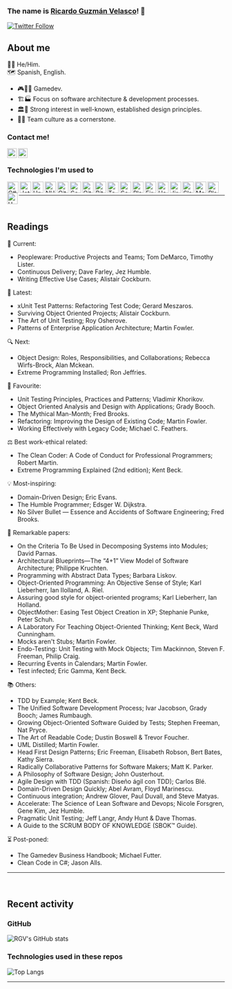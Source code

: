 ### The name is [Ricardo Guzmán Velasco][linkedin]! 👋

[![Twitter Follow](https://img.shields.io/twitter/follow/rgvgamedev?color=1DA1F2&logo=twitter&style=for-the-badge)](https://twitter.com/intent/follow?original_referer=https%3A%2F%2Fgithub.com%2Frgvgamedev&screen_name=RGVgamedev)

## About me

🏳️‍🌈 He/Him.  
🗺 Spanish, English.

- 🎮👨‍💻 Gamedev.  
- 🏗️🏭 Focus on software architecture & development processes.  
- 🏛️🗼 Strong interest in well-known, established design principles.  
- 👥🤝 Team culture as a cornerstone.

### Contact me!
[<img align="left" alt="codeSTACKr | Twitter" width="22px" src="https://cdn.jsdelivr.net/npm/simple-icons@v3/icons/twitter.svg" />][twitter]
[<img align="left" alt="codeSTACKr | LinkedIn" width="22px" src="https://cdn.jsdelivr.net/npm/simple-icons@v3/icons/linkedin.svg" />][linkedin]

[twitter]: https://twitter.com/RGVgamedev
[linkedin]: https://linkedin.com/in/r-g-v

<br />

### Technologies I'm used to

<img align="left" width="26px" height="26px" title="C#" alt="C#" src="https://www.freeiconspng.com/uploads/c-logo-icon-18.png" />
<img align="left" width="26px" height="26px" title="Jetbrains Rider" alt="Jetbrains Rider" src="https://resources.jetbrains.com/storage/products/rider/img/meta/rider_logo_300x300.png" />
<img align="left" width="26px" height="26px" title="Unity" alt="Unity" src="https://cdn.worldvectorlogo.com/logos/unity-69.svg" />
<img align="left" width="26px" height="26px" title="NUnit" alt="NUnit" src="https://avatars.githubusercontent.com/u/2678858?s=280&v=4" />
<img align="left" width="26px" height="26px" title="Git" alt="Git" src="https://iconape.com/wp-content/png_logo_vector/git-icon.png" />
<img align="left" width="26px" height="26px" title="Attlasian SourceTree" alt="SourceTree" src="https://progsoft.net/images/sourcetree-icon-61d5ac298896aa69ee5840f8e8344b79aa74102b.png" />
<img align="left" width="26px" height="26px" title="GitHub" alt="GitHub" src="https://upload.wikimedia.org/wikipedia/commons/thumb/9/91/Octicons-mark-github.svg/2048px-Octicons-mark-github.svg.png" />
<img align="left" width="26px" height="26px" title="Attlasian BitBucket" alt="BitBucket" src="https://upload.wikimedia.org/wikipedia/commons/thumb/0/0e/Bitbucket-blue-logomark-only.svg/1200px-Bitbucket-blue-logomark-only.svg.png" />
<img align="left" width="26px" height="26px" title="TeamCity" alt="TeamCity" src="https://upload.wikimedia.org/wikipedia/commons/8/8e/TeamCity_Icon.png" />
<img align="left" width="26px" height="26px" title="Sonar" alt="Sonar" src="https://sastdumaneproappgwweb.z6.web.core.windows.net/imgs/sonarLogo.png" />
<img align="left" width="26px" height="26px" title="Playfab" alt="Playfab" src="https://www.nuget.org/profiles/PlayFab/avatar?imageSize=512" />
<img align="left" width="26px" height="26px" title="Firebase" alt="Firebase" src="https://img.icons8.com/color/452/firebase.png" />
<img align="left" width="26px" height="26px" title="Hack&Plan" alt="Hack&Plan" src="https://bricebelkadi.gallerycdn.vsassets.io/extensions/bricebelkadi/hacknplan/1.0.2/1606670551381/Microsoft.VisualStudio.Services.Icons.Default" />
<img align="left" width="26px" height="26px" title="Attlasian Jira" alt="Jira" src="https://user-images.githubusercontent.com/11347395/130452913-93ffb477-ca80-4965-b271-6409303f9fd3.png" />
<img align="left" width="26px" height="26px" title="Slack" alt="Slack" src="https://static.surveysparrow.com/site/assets/integrations/inner/slack.png" />
<img align="left" width="26px" height="26px" title="MarkDown" alt="MarkDown" src="https://user-images.githubusercontent.com/11347395/130453553-322c1932-e148-461e-b62f-c103f564b9b5.png" />
<img align="left" width="26px" height="26px" title="PlantUML" alt="PlantUML" src="https://plugins.jetbrains.com/files/7017/122599/icon/pluginIcon.svg" />
<img align="left" width="24px" height="26px" title="UML" alt="UML" src="https://joanpaon.files.wordpress.com/2013/05/uml-symbol.gif" />

<br />

---

<br />

## Readings

📖 Current:
- Peopleware: Productive Projects and Teams; Tom DeMarco, Timothy Lister.
- Continuous Delivery; Dave Farley, Jez Humble. 
- Writing Effective Use Cases; Alistair Cockburn. 

📕 Latest:
- xUnit Test Patterns: Refactoring Test Code; Gerard Meszaros.
- Surviving Object Oriented Projects; Alistair Cockburn. 
- The Art of Unit Testing; Roy Osherove.
- Patterns of Enterprise Application Architecture; Martin Fowler.

🔍 Next:
- Object Design: Roles, Responsibilities, and Collaborations; Rebecca Wirfs-Brock, Alan Mckean.
- Extreme Programming Installed; Ron Jeffries. 

💎 Favourite:
- Unit Testing Principles, Practices and Patterns; Vladimir Khorikov.
- Object Oriented Analysis and Design with Applications; Grady Booch.
- The Mythical Man-Month; Fred Brooks.
- Refactoring: Improving the Design of Existing Code; Martin Fowler. 
- Working Effectively with Legacy Code; Michael C. Feathers.

⚖️ Best work-ethical related:
- The Clean Coder: A Code of Conduct for Professional Programmers; Robert Martin. 
- Extreme Programming Explained (2nd edition); Kent Beck.

💡 Most-inspiring:
- Domain-Driven Design; Eric Evans.
- The Humble Programmer; Edsger W. Dijkstra.
- No Silver Bullet — Essence and Accidents of Software Engineering; Fred Brooks.

📃 Remarkable papers:
- On the Criteria To Be Used in Decomposing Systems into Modules; David Parnas.
- Architectural Blueprints—The “4+1” View Model of Software Architecture; Philippe Kruchten.
- Programming with Abstract Data Types; Barbara Liskov.
- Object-Oriented Programming: An Objective Sense of Style; Karl Lieberherr, Ian IIolland, A. Riel.
- Assuring good style for object-oriented programs; Karl Lieberherr, Ian Holland.
- ObjectMother: Easing Test Object Creation in XP; Stephanie Punke, Peter Schuh.
- A Laboratory For Teaching Object-Oriented Thinking; Kent Beck, Ward Cunningham.
- Mocks aren't Stubs; Martin Fowler. 
- Endo-Testing: Unit Testing with Mock Objects; Tim Mackinnon, Steven F. Freeman, Philip Craig. 
- Recurring Events in Calendars; Martin Fowler.
- Test infected; Eric Gamma, Kent Beck. 

📚 Others:
- TDD by Example; Kent Beck.
- The Unified Software Development Process; Ivar Jacobson, Grady Booch; James Rumbaugh.
- Growing Object-Oriented Software Guided by Tests; Stephen Freeman, Nat Pryce.
- The Art of Readable Code; Dustin Boswell & Trevor Foucher.
- UML Distilled; Martin Fowler.
- Head First Design Patterns; Eric Freeman, Elisabeth Robson, Bert Bates, Kathy Sierra.
- Radically Collaborative Patterns for Software Makers; Matt K. Parker.
- A Philosophy of Software Design; John Ousterhout.
- Agile Design with TDD (Spanish: Diseño ágil con TDD); Carlos Blé. 
- Domain-Driven Design Quickly; Abel Avram, Floyd Marinescu.
- Continuous integration; Andrew Glover, Paul Duvall, and Steve Matyas.
- Accelerate: The Science of Lean Software and Devops; Nicole Forsgren, Gene Kim, Jez Humble.
- Pragmatic Unit Testing; Jeff Langr, Andy Hunt & Dave Thomas. 
- A Guide to the SCRUM BODY OF KNOWLEDGE (SBOK™ Guide).

⏳ Post-poned:
- The Gamedev Business Handbook; Michael Futter.
- Clean Code in C#; Jason Alls. 

---

<br />

## Recent activity

### GitHub

![RGV's GitHub stats](https://github-readme-stats.vercel.app/api?username=RicardoGuzmanVelasco&show_icons=true&hide_border=false&count_private=true&include_all_commits=true&count_private=true&hide=stars&theme=midnight-purple)

### Technologies used in these repos

![Top Langs](https://github-readme-stats.vercel.app/api/top-langs/?username=RicardoGuzmanVelasco&hide_border=false&theme=midnight-purple&layout=compact)


---

<br />

